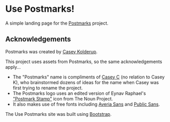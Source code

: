 # Use Postmarks!

A simple landing page for the [Postmarks](https://github.com/ckolderup/postmarks) project.

## Acknowledgements

Postmarks was created by [Casey Kolderup](https://sharetron.com/@casey).

This project uses assets from Postmarks, so the same acknowledgements apply...

- The "Postmarks" name is compliments of [Casey C](https://sowe.li) (no relation to Casey K), who brainstormed dozens of ideas for the name when Casey was first trying to rename the project. 
- The Postmarks logo uses an edited version of Eynav Raphael's ["Postmark Stamp"](https://thenounproject.com/icon/postmark-stamp-928917/) icon from The Noun Project.
- It also makes use of free fonts including [Averia Sans](http://iotic.com/averia/) and [Public Sans](https://public-sans.digital.gov/).

The Use Postmarks site was built using [Bootstrap](https://getbootstrap.com/).
